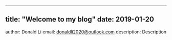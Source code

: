  ---

title: "Welcome to my blog"
date: 2019-01-20
---
author: Donald Li
email: donaldli2020@outlook.com
description: Description
